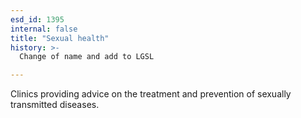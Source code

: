 ```yaml
---
esd_id: 1395
internal: false
title: "Sexual health"
history: >-
  Change of name and add to LGSL

---
```


Clinics providing advice on the treatment and prevention of sexually transmitted diseases.

